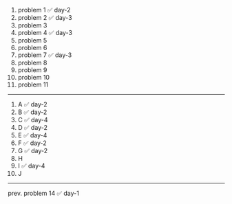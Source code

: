 1. problem 1    ✅ day-2
2. problem 2    ✅ day-3
3. problem 3
4. problem 4    ✅ day-3
5. problem 5
6. problem 6
7. problem 7    ✅ day-3
8. problem 8
9. problem 9
10. problem 10
11. problem 11

---

1. A ✅ day-2
2. B ✅ day-2 
3. C ✅ day-4
4. D ✅ day-2
5. E ✅ day-4
6. F ✅ day-2
7. G ✅ day-2
8. H
9. I ✅ day-4
10. J

--- 

prev. problem 14 ✅ day-1